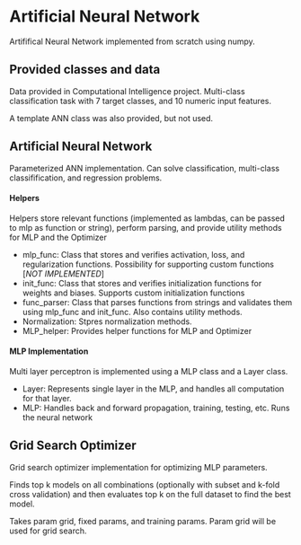 # Artificial Neural Network

Artififical Neural Network implemented from scratch using numpy.

## Provided classes and data

Data provided in Computational Intelligence project. Multi-class classification task with 7 target classes, and 10 numeric input features.

A template ANN class was also provided, but not used.

## Artificial Neural Network
Parameterized ANN implementation. Can solve classification, multi-class classifification, and regression problems.

#### Helpers
Helpers store relevant functions (implemented as lambdas, can be passed to mlp as function or string), perform parsing, and provide utility methods for MLP and the Optimizer
- mlp_func: Class that stores and verifies activation, loss, and regularization functions. Possibility for supporting custom functions [*NOT IMPLEMENTED*]
- init_func: Class that stores and verifies initialization functions for weights and biases. Supports custom initialization functions
- func_parser: Class that parses functions from strings and validates them using mlp_func and init_func. Also contains utility methods.
- Normalization: Stpres normalization methods.
- MLP_helper: Provides helper functions for MLP and Optimizer

#### MLP Implementation
Multi layer perceptron is implemented using a MLP class and a Layer class.

- Layer: Represents single layer in the MLP, and handles all computation for that layer.
- MLP: Handles back and forward propagation, training, testing, etc. Runs the neural network

## Grid Search Optimizer
Grid search optimizer implementation for optimizing MLP parameters.

Finds top k models on all combinations (optionally with subset and k-fold cross validation) and then evaluates top k on the full dataset to find the best model.

Takes param grid, fixed params, and training params. Param grid will be used for grid search.

